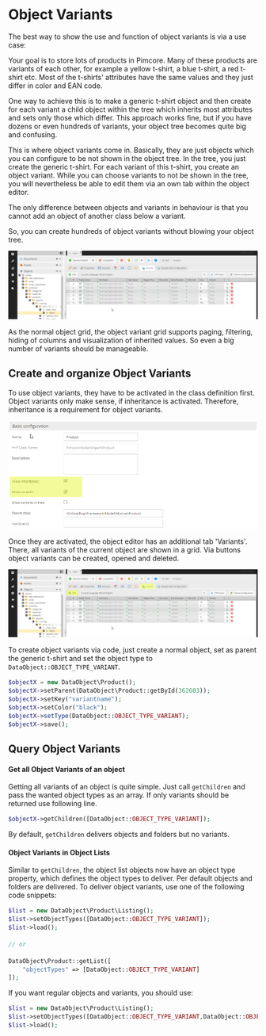 # Object Variants
The best way to show the use and function of object variants is via a use case:

Your goal is to store lots of products in Pimcore. Many of these products are variants of each other, for example a 
yellow t-shirt, a blue t-shirt, a red t-shirt etc. Most of the t-shirts' attributes have the same values and they 
just differ in color and EAN code.

One way to achieve this is to make a generic t-shirt object and then create for each variant a child object within the 
tree which inherits most attributes and sets only those which differ. This approach works fine, but if you have dozens or even hundreds of variants, your object tree becomes quite big and confusing.

This is where object variants come in. Basically, they are just objects which you can configure to be not shown in the object tree. In the tree, you just create the generic t-shirt. For each variant of this t-shirt, you create an object variant. While you can choose variants to not be shown in the tree, you will nevertheless be able to edit them via an own tab within the object editor.

The only difference between objects and variants in behaviour is that you cannot add an object of another class below a variant.

So, you can create hundreds of object variants without blowing your object tree.

![Object Variants](../../../img/classes-variants.png)

As the normal object grid, the object variant grid supports paging, filtering, hiding of columns and visualization of 
inherited values. So even a big number of variants should be manageable.

## Create and organize Object Variants
To use object variants, they have to be activated in the class definition first. Object variants only make sense, 
if inheritance is activated. Therefore, inheritance is a requirement for object variants.

![Object Variants](../../../img/classes-variants1.png)

Once they are activated, the object editor has an additional tab 'Variants'. There, all variants of the current object 
are shown in a grid. Via buttons object variants can be created, opened and deleted.

![Object Variants](../../../img/classes-variants2.png)


To create object variants via code, just create a normal object, set as parent the generic t-shirt and set the object 
type to `DataObject::OBJECT_TYPE_VARIANT`.

```php
$objectX = new DataObject\Product();
$objectX->setParent(DataObject\Product::getById(362603));
$objectX->setKey("variantname");
$objectX->setColor("black");
$objectX->setType(DataObject::OBJECT_TYPE_VARIANT);
$objectX->save();
```

## Query Object Variants

#### Get all Object Variants of an object
Getting all variants of an object is quite simple. Just call `getChildren` and pass the wanted object types as an array. 
If only variants should be returned use following line.

```php
$objectX->getChildren([DataObject::OBJECT_TYPE_VARIANT]);
```

By default, `getChildren` delivers objects and folders but no variants.


#### Object Variants in Object Lists

Similar to `getChildren`, the object list objects now have an object type property, which defines the object types to 
deliver. Per default objects and folders are delivered. To deliver object variants, use one of the following code 
snippets:

```php
$list = new DataObject\Product\Listing();
$list->setObjectTypes([DataObject::OBJECT_TYPE_VARIANT]);
$list->load();

// or

DataObject\Product::getList([
    "objectTypes" => [DataObject::OBJECT_TYPE_VARIANT]
]);
```

If you want regular objects and variants, you should use:

```php
$list = new DataObject\Product\Listing();
$list->setObjectTypes([DataObject::OBJECT_TYPE_VARIANT,DataObject::OBJECT_TYPE_OBJECT]);
$list->load();
```

